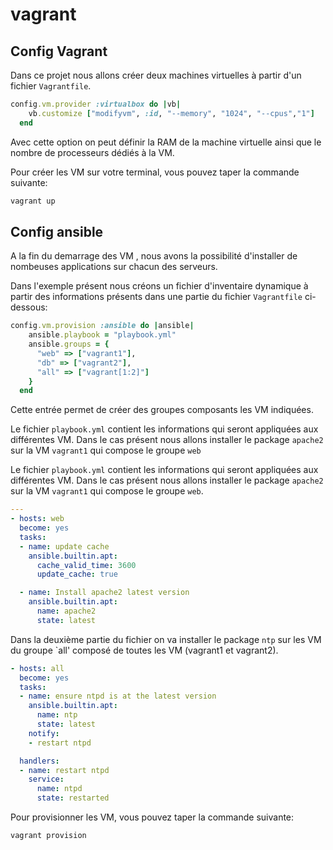 # vagrant
## Config Vagrant
Dans ce projet nous allons créer deux machines virtuelles à partir d'un fichier `Vagrantfile`.


```ruby
config.vm.provider :virtualbox do |vb|
    vb.customize ["modifyvm", :id, "--memory", "1024", "--cpus","1"]
  end
``` 

Avec cette option on peut définir la RAM de la machine virtuelle ainsi que le nombre de processeurs dédiés à la VM.

Pour créer les VM sur votre terminal, vous pouvez taper la commande suivante:

```bash
vagrant up
``` 

## Config ansible

A la fin du demarrage des VM , nous avons la possibilité d'installer de nombeuses applications sur chacun des serveurs.

Dans l'exemple présent nous créons un fichier d'inventaire dynamique à partir des informations présents dans une partie du fichier `Vagrantfile` ci-dessous:

```ruby
config.vm.provision :ansible do |ansible|
    ansible.playbook = "playbook.yml"
    ansible.groups = {
      "web" => ["vagrant1"],
      "db" => ["vagrant2"],
      "all" => ["vagrant[1:2]"]
    }
  end
```

Cette entrée permet de créer des groupes composants les VM indiquées.

Le fichier `playbook.yml` contient les informations qui seront appliquées aux différentes VM. Dans le cas présent nous allons installer le package `apache2` sur la VM `vagrant1` qui compose le groupe `web` 


Le fichier `playbook.yml` contient les informations qui seront appliquées aux différentes VM. Dans le cas présent nous allons installer le package `apache2` sur la VM `vagrant1` qui compose le groupe `web`.

```yaml
---
- hosts: web
  become: yes
  tasks:
  - name: update cache
    ansible.builtin.apt:
      cache_valid_time: 3600
      update_cache: true

  - name: Install apache2 latest version
    ansible.builtin.apt: 
      name: apache2
      state: latest
```

Dans la deuxième partie du fichier on va installer  le package `ntp` sur les VM du groupe `all' composé de toutes les VM (vagrant1 et vagrant2).

```yaml
- hosts: all
  become: yes
  tasks:
  - name: ensure ntpd is at the latest version
    ansible.builtin.apt: 
      name: ntp
      state: latest
    notify:
    - restart ntpd

  handlers:
  - name: restart ntpd
    service: 
      name: ntpd 
      state: restarted
```

Pour provisionner les VM, vous pouvez taper la commande suivante:

```bash
vagrant provision
```
